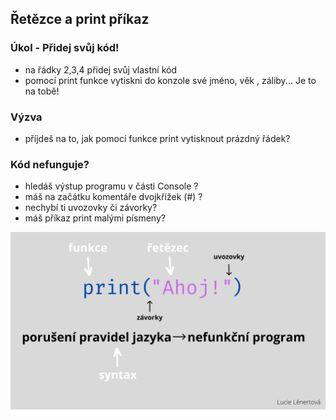 ## Řetězce a print příkaz

### Úkol - Přidej svůj kód!

- na řádky 2,3,4 přidej svůj vlastní kód 
- pomocí print funkce vytiskni do konzole své jméno, věk , záliby... Je to na tobě!

### Výzva
- příjdeš na to, jak pomocí funkce print vytisknout prázdný řádek?
  
### Kód nefunguje? 
- hledáš výstup programu v části Console ?
- máš na začátku komentáře dvojkřížek (#) ?
- nechybí ti uvozovky či závorky?
- máš příkaz print malými písmeny?

![úkol](assets/print.png)

